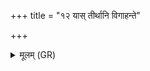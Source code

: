 +++
title = "१२ यास् तीर्थानि विगाहन्ते"

+++
<details><summary>मूलम् (GR)</summary>

यास् तीर्थानि विगाहन्ते  
ऽघ्न्याः श्वसतीर् इव (…) ॥
</details>